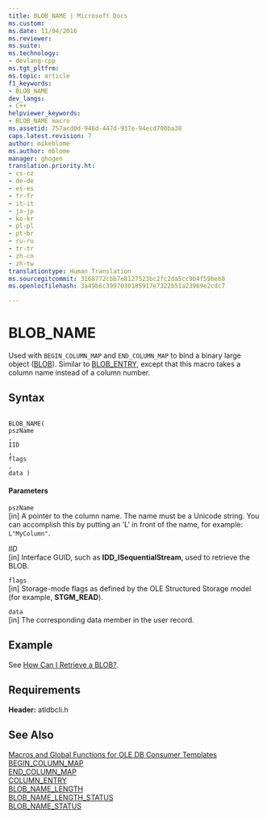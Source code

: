 ```yaml
---
title: BLOB_NAME | Microsoft Docs
ms.custom: 
ms.date: 11/04/2016
ms.reviewer: 
ms.suite: 
ms.technology:
- devlang-cpp
ms.tgt_pltfrm: 
ms.topic: article
f1_keywords:
- BLOB_NAME
dev_langs:
- C++
helpviewer_keywords:
- BLOB_NAME macro
ms.assetid: 757acd0d-946d-447d-937e-94ecd700ba38
caps.latest.revision: 7
author: mikeblome
ms.author: mblome
manager: ghogen
translation.priority.ht:
- cs-cz
- de-de
- es-es
- fr-fr
- it-it
- ja-jp
- ko-kr
- pl-pl
- pt-br
- ru-ru
- tr-tr
- zh-cn
- zh-tw
translationtype: Human Translation
ms.sourcegitcommit: 3168772cbb7e8127523bc2fc2da5cc9b4f59beb8
ms.openlocfilehash: 3a49b6c3997030185917e7322b51a23969e2cdc7

---
```

# BLOB_NAME
Used with `BEGIN_COLUMN_MAP` and `END_COLUMN_MAP` to bind a binary large object ([BLOB](https://msdn.microsoft.com/en-us/library/ms711511.aspx)). Similar to [BLOB_ENTRY](../../data/oledb/blob-entry.md), except that this macro takes a column name instead of a column number.  
  
## Syntax  
  
```  
  
BLOB_NAME(  
pszName  
,   
IID  
,   
flags  
,   
data )  
```  
  
#### Parameters  
 `pszName`  
 [in] A pointer to the column name. The name must be a Unicode string. You can accomplish this by putting an 'L' in front of the name, for example: `L"MyColumn"`.  
  
 *IID*  
 [in] Interface GUID, such as **IDD_ISequentialStream**, used to retrieve the BLOB.  
  
 `flags`  
 [in] Storage-mode flags as defined by the OLE Structured Storage model (for example, **STGM_READ**).  
  
 `data`  
 [in] The corresponding data member in the user record.  
  
## Example  
 See [How Can I Retrieve a BLOB?](../../data/oledb/retrieving-a-blob.md).  
  
## Requirements  
 **Header:** atldbcli.h  
  
## See Also  
 [Macros and Global Functions for OLE DB Consumer Templates](../../data/oledb/macros-and-global-functions-for-ole-db-consumer-templates.md)   
 [BEGIN_COLUMN_MAP](../../data/oledb/begin-column-map.md)   
 [END_COLUMN_MAP](../../data/oledb/end-column-map.md)   
 [COLUMN_ENTRY](../../data/oledb/column-entry.md)   
 [BLOB_NAME_LENGTH](../../data/oledb/blob-name-length.md)   
 [BLOB_NAME_LENGTH_STATUS](../../data/oledb/blob-name-length-status.md)   
 [BLOB_NAME_STATUS](../../data/oledb/blob-name-status.md)


<!--HONumber=Jan17_HO2-->


